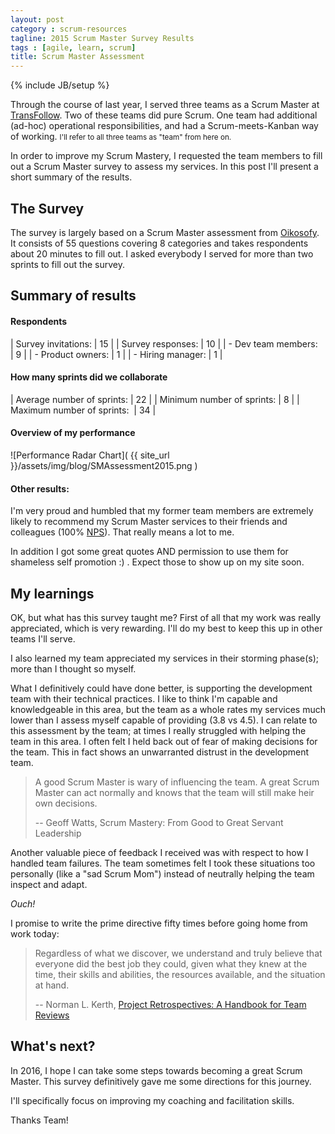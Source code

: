```yaml
---
layout: post
category : scrum-resources
tagline: 2015 Scrum Master Survey Results
tags : [agile, learn, scrum]
title: Scrum Master Assessment
---
```

{% include JB/setup %}

Through the course of last year, 
I served three teams as a Scrum Master at [TransFollow]. 
Two of these teams did pure Scrum. 
One team had additional (ad-hoc) operational responsibilities,
and had a Scrum-meets-Kanban way of working.
<small>I'll refer to all three teams as "team" from here on.</small>

In order to improve my Scrum Mastery,
I requested the team members to fill out a Scrum Master survey
to assess my services.
In this post I'll present a short summary of the results.

## The Survey

The survey is largely based on a Scrum Master assessment from [Oikosofy].
It consists of 55 questions covering 8 categories
and takes respondents about 20 minutes to fill out.
I asked everybody I served for more than two sprints to fill out the survey.

## Summary of results

#### Respondents

| Survey invitations:       | 15 |
| Survey responses:         | 10 |
| - Dev team members:&nbsp; |  9 |
| - Product owners:         |  1 |
| - Hiring manager:         |  1 | 

#### How many sprints did we collaborate

| Average number of sprints:       | 22 |
| Minimum number of sprints:       |  8 |
| Maximum number of sprints:&nbsp; | 34 |

#### Overview of my performance

![Performance Radar Chart]( {{ site_url }}/assets/img/blog/SMAssessment2015.png )

#### Other results:

I'm very proud and humbled that my former team members are extremely likely 
to recommend my Scrum Master services to their friends and colleagues (100% [NPS]). 
That really means a lot to me.

In addition I got some great quotes AND permission to use them for shameless self promotion :) .
Expect those to show up on my site soon.

## My learnings

OK, but what has this survey taught me?
First of all that my work was really appreciated, which is very rewarding.
I'll do my best to keep this up in other teams I'll serve.

I also learned my team appreciated my services in their storming phase(s);
more than I thought so myself.

What I definitively could have done better, 
is supporting the development team with their technical practices.
I like to think I'm capable and knowledgeable in this area,
but the team as a whole rates my services much lower 
than I assess myself capable of providing (3.8 vs 4.5).
I can relate to this assessment by the team; 
at times I really struggled with helping the team in this area. 
I often felt I held back out of fear of making decisions for the team.
This in fact shows an unwarranted distrust in the development team. 

> A good Scrum Master is wary of influencing the team.
> A great Scrum Master can act normally 
> and knows that the team will still make heir own decisions.
>
> -- Geoff Watts, Scrum Mastery: From Good to Great Servant Leadership

Another valuable piece of feedback I received 
was with respect to how I handled team failures.
The team sometimes felt I took these situations too personally 
(like a "sad Scrum Mom")
instead of neutrally helping the team inspect and adapt. 

*Ouch!* 

I promise to write the prime directive fifty times before going home from work today:

> Regardless of what we discover,
> we understand and truly believe that 
> everyone did the best job they could, 
> given what they knew at the time, 
> their skills and abilities, 
> the resources available, 
> and the situation at hand.
>
> -- Norman L. Kerth, [Project Retrospectives: A Handbook for Team Reviews][prime directive]

## What's next?

In 2016, I hope I can take some steps towards becoming a great Scrum Master. 
This survey definitively gave me some directions for this journey.

I'll specifically focus on improving my coaching and facilitation skills.

Thanks Team!

<!--
## Discussion

In my opinion this survey focuses on service to the development team.
Scrum Master services to the Product Owner and the organization are only covered implicitly.
This makes the survey very suitable for development team members, 
but less so for Product Owners or members from the organization outside the development team.

I wonder if taking this survey anonymously would yield other results.
-->

  [prime directive]: http://www.retrospectives.com/pages/retroPrimeDirective.html
  [NPS]: https://en.wikipedia.org/wiki/Net_Promoter
  [TransFollow]:  http://www.transfollow.org
  [Oikosofy]: http://oikosofy.com/